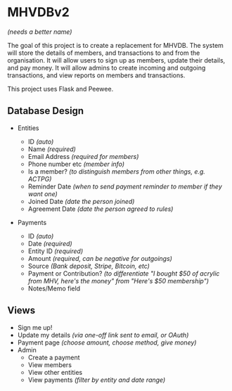 MHVDBv2
=======
*(needs a better name)*

The goal of this project is to create a replacement for MHVDB. The system will store the details of members, and transactions to and from the organisation. It will allow users to sign up as members, update their details, and pay money. It will allow admins to create incoming and outgoing transactions, and view reports on members and transactions.

This project uses Flask and Peewee.

Database Design
---------------

- Entities
  - ID *(auto)*
  - Name *(required)*
  - Email Address *(required for members)*
  - Phone number etc *(member info)*
  - Is a member? *(to distinguish members from other things, e.g. ACTPG)*
  - Reminder Date *(when to send payment reminder to member if they want one)*
  - Joined Date *(date the person joined)*
  - Agreement Date *(date the person agreed to rules)*

- Payments
  - ID *(auto)*
  - Date *(required)*
  - Entity ID *(required)*
  - Amount *(required, can be negative for outgoings)*
  - Source *(Bank deposit, Stripe, Bitcoin, etc)*
  - Payment or Contribution? *(to differentiate "I bought $50 of acrylic from MHV, here's the money" from "Here's $50 membership")*
  - Notes/Memo field

Views
-----
 - Sign me up!
 - Update my details *(via one-off link sent to email, or OAuth)*
 - Payment page *(choose amount, choose method, give money)*
 - Admin
   - Create a payment
   - View members
   - View other entities
   - View payments *(filter by entity and date range)*
